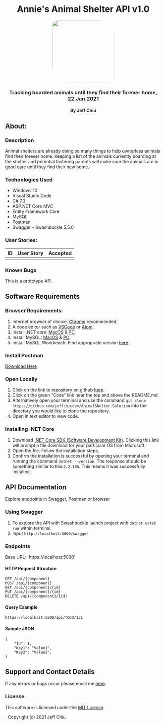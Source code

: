 <div align="center">

# Annie's Animal Shelter API v1.0

</div>

<div align="center">
<img src="https://github.com/jeffchiudev.png" width="200px" height="auto" style="border-radius: 15px 50px;">

</div>
<h3 align="center">Tracking boarded animals until they find their forever home, 22.Jan.2021</h3>
<h4 align="center"> By Jeff Chiu</h4>


## About: 

### Description

Animal shelters are already doing so many things to help ownerless animals find their forever home.  Keeping a  list of the animals currently boarding at the shelter and potential fostering parents will make sure the animals are in good care until they find their new home.  

### Technologies Used

- Windows 10
- Visual Studio Code
- C# 7.3
- ASP.NET Core MVC
- Entity Framework Core
- MySQL
- Postman
- Swagger - Swashbuckle 5.5.0

### User Stories:
| ID | User Story | Accepted |
| :--------: | :------: | :-------: |
||||

### Known Bugs

This is a prototype API.

## Software Requirements

### Browser Requirements: 
1. Internet browser of choice, [Chrome](https://www.google.com/chrome/?brand=CHBD&brand=FHFK&gclid=CjwKCAiA_9r_BRBZEiwAHZ_v19Z0_XYzZ8NiG2AyZJ9A8ZVQjOBCYIuyRcS3Muc41TZCA_PL0n3s6hoCiaEQAvD_BwE&gclsrc=aw.ds) recommended.
2. A code editor such as [VSCode](https://code.visualstudio.com/) or [Atom](https://atom.io/).
3. Install .NET core: [MacOS](https://dotnet.microsoft.com/download/thank-you/dotnet-sdk-2.2.106-macos-x64-installer) & [PC](https://dotnet.microsoft.com/download/thank-you/dotnet-sdk-2.2.203-windows-x64-installer).
4. Install MySQL: [MacOS](https://dev.mysql.com/downloads/file/?id=484914) & [PC](https://dev.mysql.com/downloads/file/?id=484919).
5. Install MySQL Workbench: Find appropriate version [here](https://dev.mysql.com/downloads/workbench/).

### Install Postman

[Download Here](https://www.postman.com/downloads/)

### Open Locally

1. Click on the link to repository on github [here](https://github.com/jeffchiudev/AnimalShelter.Solution). 
2. Click on the green "Code" link near the top and above the README.md.
3. Alternatively open your terminal and use the command `git clone https://github.com/jeffchiudev/AnimalShelter.Solution` into the directory you would like to clone the repository.
4. Open in text editor to view code.

### Installing .NET Core

1. Download [.NET Core SDK (Software Development Kit)](https://dotnet.microsoft.com/download/thank-you/dotnet-sdk-2.2.106-macos-x64-installer). Clicking this link will prompt a file download for your particular OS from Microsoft.
2. Open the file. Follow the installation steps.
3. Confirm the installation is successful by opening your terminal and running the command `dotnet --version`. The response should be something similar to this:`2.2.105`. This means it was successfully installed.

## API Documentation

Explore endpoints in Swagger, Postman or browser

### Using Swagger

1. To explore the API with Swashbuckle launch project with `dotnet watch run` within terminal.
2. Input `http://localhost:5000/swagger`

### Endpoints

Base URL: `https://localhost:5000'

#### HTTP Request Structure
```
GET /api/{component}
POST /api/{component}
GET /api/{component}/{id}
PUT /api/{component}/{id}
DELETE /api/{component}/{id}
```

#### Query Example
```
https://localhost:5000/api/TODO/131
```

#### Sample JSON
```
{
    "Id": 1,
    "Key1": "Value1",
    "Key2": "Value2",
}
```
## Support and Contact Details

If any errors or bugs occur please email me [here](jeffchiudev@gmail.com).

### License

This software is licensed under the [MIT License](https://choosealicense.com/licenses/mit/).

<img src="https://apprecs.org/gp/images/app-icons/300/7c/air.capoo.jpg" width="1%" height="auto" style="border-radius: 50%"> Copyright (c) 2021 Jeff Chiu 
